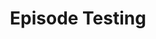 --- 
title: "Episode Testing"
teaching: 10
exercises: 0
questions:
- "How does this even show up? What creates and links it?"
Objectives:
- "To figure out how to create new 'pages', and then layouts after"
- "To Learn"
keypoints:
- "Just a test Keypoint episode"
---